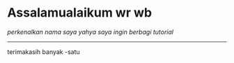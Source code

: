 # Assalamualaikum wr wb 
*perkenalkan nama saya yahya saya ingin berbagi tutorial*
___
terimakasih
banyak
-satu
